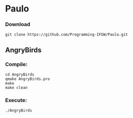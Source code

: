 # Paulo

### Download
```
git clone https://github.com/Programming-IFGW/Paulo.git
```

## AngryBirds

### Compile:
```
cd AngryBirds
qmake AngryBirds.pro
make
make clean
```

### Execute:
```
./AngryBirds
```


